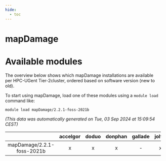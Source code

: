 ```yaml
---
hide:
  - toc
---
```


mapDamage
=========

# Available modules


The overview below shows which mapDamage installations are available per HPC-UGent Tier-2cluster, ordered based on software version (new to old).

To start using mapDamage, load one of these modules using a `module load` command like:

```shell
module load mapDamage/2.2.1-foss-2021b
```

*(This data was automatically generated on Tue, 03 Sep 2024 at 15:09:54 CEST)*  

| |accelgor|doduo|donphan|gallade|joltik|shinx|skitty|
| :---: | :---: | :---: | :---: | :---: | :---: | :---: | :---: |
|mapDamage/2.2.1-foss-2021b|x|x|x|-|x|-|x|

